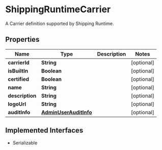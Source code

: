 

# ShippingRuntimeCarrier

A Carrier definition supported by Shipping Runtime.

## Properties

| Name | Type | Description | Notes |
|------------ | ------------- | ------------- | -------------|
|**carrierId** | **String** |  |  [optional] |
|**isBuiltIn** | **Boolean** |  |  [optional] |
|**certified** | **Boolean** |  |  [optional] |
|**name** | **String** |  |  [optional] |
|**description** | **String** |  |  [optional] |
|**logoUrl** | **String** |  |  [optional] |
|**auditInfo** | [**AdminUserAuditInfo**](AdminUserAuditInfo.md) |  |  [optional] |


## Implemented Interfaces

* Serializable


